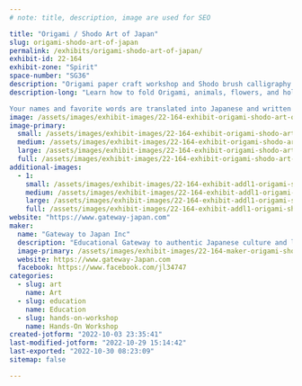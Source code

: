 ```yaml
---
# note: title, description, image are used for SEO

title: "Origami / Shodo Art of Japan"
slug: origami-shodo-art-of-japan
permalink: /exhibits/origami-shodo-art-of-japan/
exhibit-id: 22-164
exhibit-zone: "Spirit"
space-number: "SG36"
description: "Origami paper craft workshop and Shodo brush calligraphy service to experience popular Japanese art"
description-long: "Learn how to fold Origami, animals, flowers, and holiday decorations out of paper following step-by-step instructions from experienced Origami artists. All materials are provided. 

Your names and favorite words are translated into Japanese and written in brush calligraphy. "
image: /assets/images/exhibit-images/22-164-exhibit-origami-shodo-art-of-japan-9764de46-28dc-4425-b3a1-d17b1e17a22b-large.jpeg
image-primary: 
  small: /assets/images/exhibit-images/22-164-exhibit-origami-shodo-art-of-japan-9764de46-28dc-4425-b3a1-d17b1e17a22b-small.jpeg
  medium: /assets/images/exhibit-images/22-164-exhibit-origami-shodo-art-of-japan-9764de46-28dc-4425-b3a1-d17b1e17a22b-medium.jpeg
  large: /assets/images/exhibit-images/22-164-exhibit-origami-shodo-art-of-japan-9764de46-28dc-4425-b3a1-d17b1e17a22b-large.jpeg
  full: /assets/images/exhibit-images/22-164-exhibit-origami-shodo-art-of-japan-9764de46-28dc-4425-b3a1-d17b1e17a22b-full.jpeg
additional-images: 
  - 1:
    small: /assets/images/exhibit-images/22-164-exhibit-addl1-origami-shodo-art-of-japan-98909938-4bf3-46ab-8a9c-aeff88bf5198-small.jpeg
    medium: /assets/images/exhibit-images/22-164-exhibit-addl1-origami-shodo-art-of-japan-98909938-4bf3-46ab-8a9c-aeff88bf5198-medium.jpeg
    large: /assets/images/exhibit-images/22-164-exhibit-addl1-origami-shodo-art-of-japan-98909938-4bf3-46ab-8a9c-aeff88bf5198-large.jpeg
    full: /assets/images/exhibit-images/22-164-exhibit-addl1-origami-shodo-art-of-japan-98909938-4bf3-46ab-8a9c-aeff88bf5198-full.jpeg
website: "https://www.gateway-japan.com"
maker: 
  name: "Gateway to Japan Inc"
  description: "Educational Gateway to authentic Japanese culture and language est 2006 in Central Florida. We provide language services and hand-on workshop of Japanese art such as Origami paper craft and Shodo brush calligraphy."
  image-primary: /assets/images/exhibit-images/22-164-maker-origami-shodo-art-of-japan-7c9ae614-6cbf-4c3b-b159-bfb398ef5770-medium.jpeg
  website: https://www.gateway-Japan.com
  facebook: https://www.facebook.com/jl34747
categories: 
  - slug: art
    name: Art
  - slug: education
    name: Education
  - slug: hands-on-workshop
    name: Hands-On Workshop
created-jotform: "2022-10-03 23:35:41"
last-modified-jotform: "2022-10-29 15:14:42"
last-exported: "2022-10-30 08:23:09"
sitemap: false

---
```

